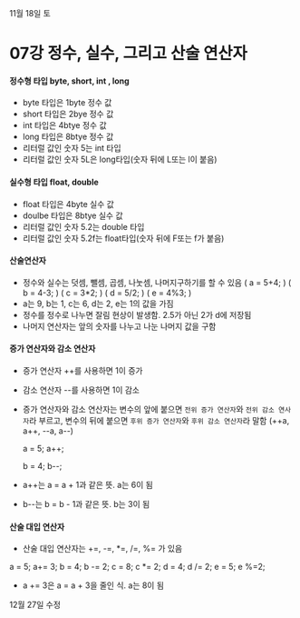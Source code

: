 11월 18일 토

# 07강 정수, 실수, 그리고 산술 연산자

#### 정수형 타입 byte, short, int , long
- byte 타입은 1byte 정수 값
- short 타입은 2bye 정수 값
- int 타입은 4btye 정수 값
- long 타입은 8btye 정수 값
- 리터럴 값인 숫자 5는 int 타입
- 리터럴 값인 숫자 5L은 long타입(숫자 뒤에 L또는 l이 붙음)

#### 실수형 타입 float, double
- float 타입은 4byte 실수 값
- doulbe 타입은 8btye 실수 값
- 리터럴 값인 숫자 5.2는 double 타입
- 리터럴 값인 숫자 5.2f는 float타입(숫자 뒤에 F또는 f가 붙음)

#### 산술연산자
- 정수와 실수는 덧셈, 뺄셈, 곱셈, 나눗셈, 나머지구하기를 할 수 있음
( a = 5+4; )
( b = 4-3; )
( c = 3*2; )
( d = 5/2; )
( e = 4%3; )
- a는 9, b는 1, c는 6, d는 2, e는 1의 값을 가짐
- 정수를 정수로 나누면 잘림 현상이 발생함. 2.5가 아닌 2가 d에 저장됨
- 나머지 연산자는 앞의 숫자를 나누고 나눈 나머지 값을 구함

#### 증가 연산자와 감소 연산자
- 증가 연산자 ++를 사용하면 1이 증가
- 감소 연산자 --를 사용하면 1이 감소
- 증가 연산자와 감소 연산자는 변수의 앞에 붙으면 `전위 증가 연산자`와 `전위 감소 연사자`라 부르고,
  변수의 뒤에 붙으면 `후위 증가 연산자`와 `후위 감소 연산자`라 말함
  (++a, a++, --a, a--)

  a = 5;
  a++;

  b = 4;
  b--;

- a++는 a = a + 1과 같은 뜻. a는 6이 됨
- b--는 b = b - 1과 같은 뜻. b는 3이 됨

#### 산술 대입 연산자
- 산술 대입 연산자는 +=, -=, *=, /=, %= 가 있음

a = 5; a+= 3;
b = 4; b -= 2;
c = 8; c *= 2;
d = 4; d /= 2;
e = 5; e %=2;

- a += 3은 a = a + 3을 줄인 식. a는 8이 됨


12월 27일 수정
